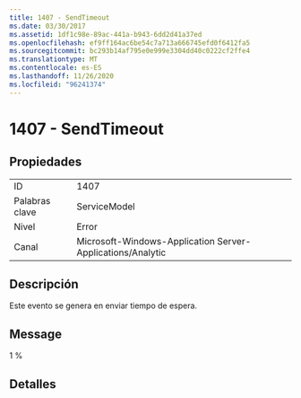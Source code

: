 ```yaml
---
title: 1407 - SendTimeout
ms.date: 03/30/2017
ms.assetid: 1df1c98e-89ac-441a-b943-6dd2d41a37ed
ms.openlocfilehash: ef9ff164ac6be54c7a713a666745efd0f6412fa5
ms.sourcegitcommit: bc293b14af795e0e999e3304dd40c0222cf2ffe4
ms.translationtype: MT
ms.contentlocale: es-ES
ms.lasthandoff: 11/26/2020
ms.locfileid: "96241374"
---
```

# <a name="1407---sendtimeout"></a>1407 - SendTimeout

## <a name="properties"></a>Propiedades  
  
|||  
|-|-|  
|ID|1407|  
|Palabras clave|ServiceModel|  
|Nivel|Error|  
|Canal|Microsoft-Windows-Application Server-Applications/Analytic|  
  
## <a name="description"></a>Descripción  

 Este evento se genera en enviar tiempo de espera.  
  
## <a name="message"></a>Message  

 1 %  
  
## <a name="details"></a>Detalles
